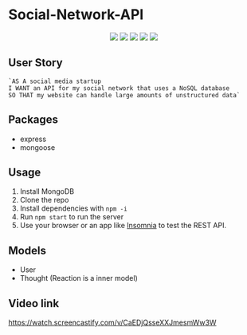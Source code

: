 # Social-Network-API

<p align="center">
    <img src="https://img.shields.io/github/repo-size/abjj1999/social-network-api" />
    <img src="https://img.shields.io/github/languages/top/abjj1999/social-network-api"  />
    <img src="https://img.shields.io/github/issues/abjj1999/social-network-api" />
    <img src="https://img.shields.io/github/last-commit/abjj1999/social-network-api" >
    <a href="https://github.com/abjj1999"><img src="https://img.shields.io/github/followers/abjj1999?style=social" target="_blank" /></a>
</p>


## User Story
    `AS A social media startup
    I WANT an API for my social network that uses a NoSQL database
    SO THAT my website can handle large amounts of unstructured data`

## Packages
- express
- mongoose

## Usage
1. Install MongoDB
2. Clone the repo
3. Install dependencies with `npm -i`
4. Run `npm start` to run the server
5. Use your browser or an app like [Insomnia](https://insomnia.rest/) to test the REST API.

## Models
- User
- Thought (Reaction is a inner model)


## Video link
https://watch.screencastify.com/v/CaEDjQsseXXJmesmWw3W
